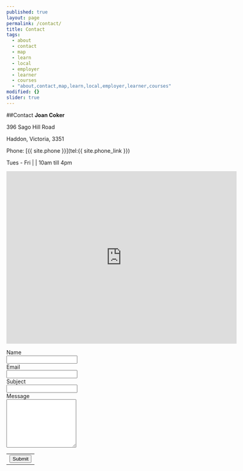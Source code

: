 ```yaml
---
published: true
layout: page
permalink: /contact/
title: Contact
tags: 
  - about
  - contact
  - map
  - learn
  - local
  - employer
  - learner
  - courses
  - "about,contact,map,learn,local,employer,learner,courses"
modified: {}
slider: true
---
```


##Contact
**Joan Coker**

396 Sago Hill Road

Haddon, Victoria, 3351


Phone: [{{ site.phone }}](tel:{{ site.phone_link }})

Tues - Fri | | 10am till 4pm

<P>
<iframe src="https://www.google.com/maps/embed?pb=!1m14!1m8!1m3!1d3161.6221609711647!2d143.721599!3d-37.58751399999999!3m2!1i1024!2i768!4f13.1!3m3!1m2!1s0x6ad16776136bd9e1%3A0x936cb114fdc54107!2s396+Sago+Hill+Rd%2C+Haddon+VIC+3351%2C+Australia!5e0!3m2!1sen!2s!4v1407562949063" width="600" height="450" frameborder="0" style="border:0"></iframe>

<form action="https://docs.google.com/forms/d/1810nqTyOU6z60nSWKGEjt6Z71FsBlu8g6s1bzJ7QPVo/formResponse" method="POST" id="ss-form" target="_self" onsubmit=""><ol role="list" class="ss-question-list" style="padding-left: 0">
<div class="ss-form-question errorbox-good" role="listitem">
<div dir="ltr" class="ss-item ss-item-required ss-text"><div class="ss-form-entry">
<label class="ss-q-item-label" for="entry_307294769"><div class="ss-q-title">Name
<label for="itemView.getDomIdToLabel()" aria-label="(Required field)"></label>
<span class="ss-required-asterisk"></span></div>
<div class="ss-q-help ss-secondary-text" dir="ltr"></div></label>
<input type="text" name="entry.307294769" value="" class="ss-q-short" id="entry_307294769" dir="auto" aria-label="Name  " aria-required="true" required="" title="">
<div class="error-message" id="1465494736_errorMessage"></div>
<div class="required-message"></div>
</div></div></div> <div class="ss-form-question errorbox-good" role="listitem">
<div dir="ltr" class="ss-item ss-item-required ss-text"><div class="ss-form-entry">
<label class="ss-q-item-label" for="entry_2041352265"><div class="ss-q-title">Email
<label for="itemView.getDomIdToLabel()" aria-label="(Required field)"></label>
<span class="ss-required-asterisk"> </span></div>
<div class="ss-q-help ss-secondary-text" dir="ltr"></div></label>
<input type="text" name="entry.2041352265" value="" class="ss-q-short" id="entry_2041352265" dir="auto" aria-label="Email  " aria-required="true" required="" title="">
<div class="error-message" id="752733325_errorMessage"></div>
<div class="required-message"> </div>
</div></div></div> <div class="ss-form-question errorbox-good" role="listitem">
<div dir="ltr" class="ss-item ss-item-required ss-text"><div class="ss-form-entry">
<label class="ss-q-item-label" for="entry_1801983455"><div class="ss-q-title">Subject
<label for="itemView.getDomIdToLabel()" aria-label="(Required field)"></label>
<span class="ss-required-asterisk"> </span></div>
<div class="ss-q-help ss-secondary-text" dir="ltr"></div></label>
<input type="text" name="entry.1801983455" value="" class="ss-q-short" id="entry_1801983455" dir="auto" aria-label="Subject  " aria-required="true" required="" title="">
<div class="error-message" id="1840354204_errorMessage"></div>
<div class="required-message"> </div>
</div></div></div> <div class="ss-form-question errorbox-good" role="listitem">
<div dir="ltr" class="ss-item ss-item-required ss-paragraph-text"><div class="ss-form-entry">
<label class="ss-q-item-label" for="entry_613251205"><div class="ss-q-title">Message
<label for="itemView.getDomIdToLabel()" aria-label="(Required field)"></label>
<span class="ss-required-asterisk"> </span></div>
<div class="ss-q-help ss-secondary-text" dir="ltr"></div></label>
<textarea name="entry.613251205" rows="8" cols="0" class="ss-q-long" id="entry_613251205" dir="auto" aria-label="Message  " aria-required="true" required=""></textarea>
<div class="error-message" id="1796943374_errorMessage"></div>
<div class="required-message"> </div>
</div></div></div>
<input type="hidden" name="draftResponse" value="[,,&quot;-2742177682179379726&quot;]
">
<input type="hidden" name="pageHistory" value="0">


<input type="hidden" name="fbzx" value="-2742177682179379726">

<div class="ss-item ss-navigate"><table id="navigation-table"><tbody><tr><td class="ss-form-entry goog-inline-block" id="navigation-buttons" dir="ltr">
<input type="submit" name="submit" value="Submit" id="ss-submit">
<div class="ss-password-warning ss-secondary-text"></div></td>
</tr></tbody></table></div></ol></form>